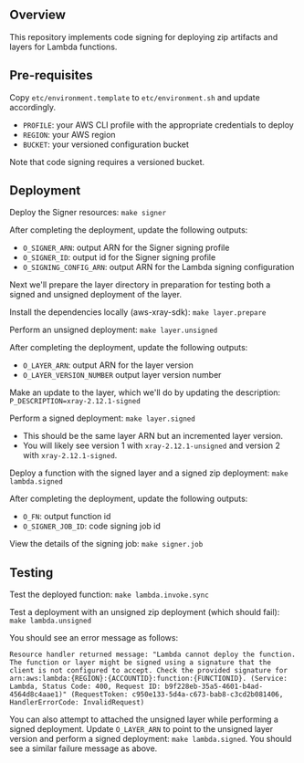 ## Overview
This repository implements code signing for deploying zip artifacts and layers for Lambda functions.

## Pre-requisites
Copy `etc/environment.template` to `etc/environment.sh` and update accordingly.
* `PROFILE`: your AWS CLI profile with the appropriate credentials to deploy
* `REGION`: your AWS region
* `BUCKET`: your versioned configuration bucket

Note that code signing requires a versioned bucket.

## Deployment
Deploy the Signer resources: `make signer`

After completing the deployment, update the following outputs:
* `O_SIGNER_ARN`: output ARN for the Signer signing profile
* `O_SIGNER_ID`: output id for the Signer signing profile
* `O_SIGNING_CONFIG_ARN`: output ARN for the Lambda signing configuration

Next we'll prepare the layer directory in preparation for testing both a signed and unsigned deployment of the layer.

Install the dependencies locally (aws-xray-sdk): `make layer.prepare`

Perform an unsigned deployment: `make layer.unsigned`

After completing the deployment, update the following outputs:
* `O_LAYER_ARN`: output ARN for the layer version
* `O_LAYER_VERSION_NUMBER` output layer version number

Make an update to the layer, which we'll do by updating the description: `P_DESCRIPTION=xray-2.12.1-signed`

Perform a signed deployment: `make layer.signed`
* This should be the same layer ARN but an incremented layer version.
* You will likely see version 1 with `xray-2.12.1-unsigned` and version 2 with `xray-2.12.1-signed`.

Deploy a function with the signed layer and a signed zip deployment: `make lambda.signed`

After completing the deployment, update the following outputs:
* `O_FN`: output function id
* `O_SIGNER_JOB_ID`: code signing job id

View the details of the signing job: `make signer.job`

##  Testing
Test the deployed function: `make lambda.invoke.sync`

Test a deployment with an unsigned zip deployment (which should fail): `make lambda.unsigned`

You should see an error message as follows:
```
Resource handler returned message: "Lambda cannot deploy the function. The function or layer might be signed using a signature that the client is not configured to accept. Check the provided signature for arn:aws:lambda:{REGION}:{ACCOUNTID}:function:{FUNCTIONID}. (Service: Lambda, Status Code: 400, Request ID: b9f228eb-35a5-4601-b4ad-4564d8c4aae1)" (RequestToken: c950e133-5d4a-c673-bab8-c3cd2b081406, HandlerErrorCode: InvalidRequest)
```

You can also attempt to attached the unsigned layer while performing a signed deployment. Update `O_LAYER_ARN` to point to the unsigned layer version and perform a signed deployment: `make lambda.signed`. You should see a similar failure message as above.
